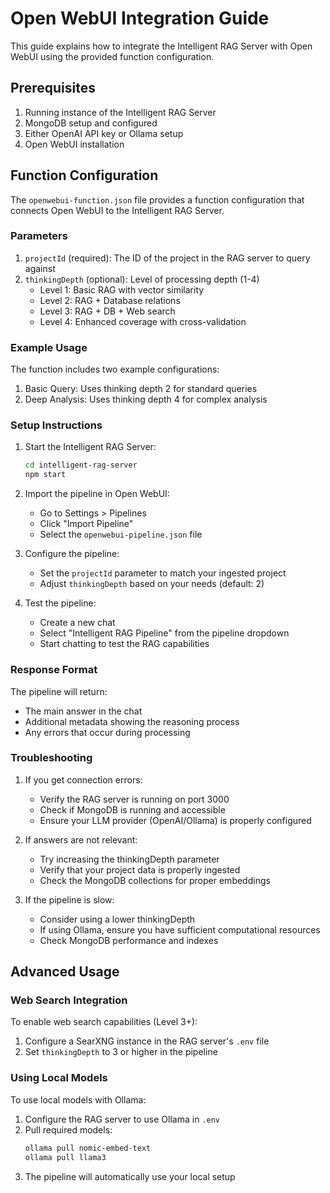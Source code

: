 # Open WebUI Integration Guide

This guide explains how to integrate the Intelligent RAG Server with Open WebUI using the provided function configuration.

## Prerequisites

1. Running instance of the Intelligent RAG Server
2. MongoDB setup and configured
3. Either OpenAI API key or Ollama setup
4. Open WebUI installation

## Function Configuration

The `openwebui-function.json` file provides a function configuration that connects Open WebUI to the Intelligent RAG Server. 

### Parameters

1. `projectId` (required): The ID of the project in the RAG server to query against
2. `thinkingDepth` (optional): Level of processing depth (1-4)
   - Level 1: Basic RAG with vector similarity
   - Level 2: RAG + Database relations
   - Level 3: RAG + DB + Web search
   - Level 4: Enhanced coverage with cross-validation

### Example Usage

The function includes two example configurations:
1. Basic Query: Uses thinking depth 2 for standard queries
2. Deep Analysis: Uses thinking depth 4 for complex analysis

### Setup Instructions

1. Start the Intelligent RAG Server:
   ```bash
   cd intelligent-rag-server
   npm start
   ```

2. Import the pipeline in Open WebUI:
   - Go to Settings > Pipelines
   - Click "Import Pipeline"
   - Select the `openwebui-pipeline.json` file

3. Configure the pipeline:
   - Set the `projectId` parameter to match your ingested project
   - Adjust `thinkingDepth` based on your needs (default: 2)

4. Test the pipeline:
   - Create a new chat
   - Select "Intelligent RAG Pipeline" from the pipeline dropdown
   - Start chatting to test the RAG capabilities

### Response Format

The pipeline will return:
- The main answer in the chat
- Additional metadata showing the reasoning process
- Any errors that occur during processing

### Troubleshooting

1. If you get connection errors:
   - Verify the RAG server is running on port 3000
   - Check if MongoDB is running and accessible
   - Ensure your LLM provider (OpenAI/Ollama) is properly configured

2. If answers are not relevant:
   - Try increasing the thinkingDepth parameter
   - Verify that your project data is properly ingested
   - Check the MongoDB collections for proper embeddings

3. If the pipeline is slow:
   - Consider using a lower thinkingDepth
   - If using Ollama, ensure you have sufficient computational resources
   - Check MongoDB performance and indexes

## Advanced Usage

### Web Search Integration

To enable web search capabilities (Level 3+):
1. Configure a SearXNG instance in the RAG server's `.env` file
2. Set `thinkingDepth` to 3 or higher in the pipeline

### Using Local Models

To use local models with Ollama:
1. Configure the RAG server to use Ollama in `.env`
2. Pull required models:
   ```bash
   ollama pull nomic-embed-text
   ollama pull llama3
   ```
3. The pipeline will automatically use your local setup